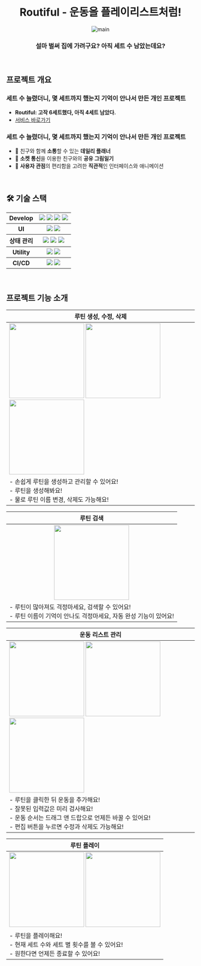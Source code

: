<div align=center>

# Routiful - 운동을 플레이리스트처럼!
![main](https://github.com/user-attachments/assets/8a1d5db5-38be-4fa7-bf36-f84dc01c47e1)
### 설마 벌써 집에 가려구요? 아직 세트 수 남았는데요?


</div>

<br>

<div align=left>

## 프로젝트 개요
### 세트 수 늘렸더니, 몇 세트까지 했는지 기억이 안나서 만든 개인 프로젝트
- **Routiful: 고작 6세트했다, 아직 4세트 남았다.**
- [서비스 바로가기](https://routiful.vercel.app/)

### 세트 수 늘렸더니, 몇 세트까지 했는지 기억이 안나서 만든 개인 프로젝트
- 📆 친구와 함께 **소통**할 수 있는 **데일리 플래너**
- 📓 **소켓 통신**을 이용한 친구와의 **공유 그림일기**
- 🙋 **사용자 관점**의 편리함을 고려한 **직관적**인 인터페이스와 애니메이션

<br>


## 🛠️ 기술 스택
<table >
  <tr>
    <th>Develop</th>
    <th>
      <img src="https://img.shields.io/badge/REACT-61DAFB?style=flat-square&logo=React&logoColor=white"/> 
      <img src="https://img.shields.io/badge/NEXT-000000?style=flat-square&logo=nextdotjs&logoColor=white"/>
      <img src="https://img.shields.io/badge/TypeScript-3178C6?style=flat-square&logo=TypeScript&logoColor=white"/>
      <img src="https://img.shields.io/badge/PWA-5A0FC8?style=flat-square&logo=PWA&logoColor=white"/>
    </th>
  </tr>
  <tr>
    <th>UI</th>
    <th>
    <img src="https://img.shields.io/badge/SASS-CC6699?style=flat-square&logo=sass&logoColor=white"/> 
    <img src="https://img.shields.io/badge/Framer-0055FF?style=flat-square&logo=framer&logoColor=white"/> 
    </th>
  </tr>
  <tr>
    <th>상태 관리</th>
    <th>
    <img src="https://img.shields.io/badge/Axios-5A29E4?style=flat-square&logo=axios&logoColor=white"/>
    <img src="https://img.shields.io/badge/TanstackQuery-FF4154?style=flat-square&logo=reactquery&logoColor=white"/>
    <img src="https://img.shields.io/badge/Zustand-3f2336?style=flat-square&logo=zustand&logoColor=white"/>
    </th>
  </tr>
  <tr>
    <th>Utility</th>
    <th>
    <img src="https://img.shields.io/badge/ReactHookForm-EC5990?style=flat-square&logo=reacthookform&logoColor=white"/> 
    <img src="https://img.shields.io/badge/classNames-5FA04E?style=flat-square&logo=nodedotjs&logoColor=white"/> 
    </th>
  </tr>
  <tr>
    <th>CI/CD</th>
    <th>
    <img src="https://img.shields.io/badge/GitHubAction-2088FF?style=flat-square&logo=githubactions&logoColor=white"/>
    <img src="https://img.shields.io/badge/Vercel-000000?style=flat-square&logo=vercel&logoColor=white"/>
    </th>
  </tr>
</table>

</div>

<br>
  
## 프로젝트 기능 소개

<div align='center'>

| 루틴 생성, 수정, 삭제 |
| --- |
| <img src="https://github.com/user-attachments/assets/9c27f187-6ef4-49c5-9763-cd3f3990438c" width='200'/>  <img src="https://github.com/user-attachments/assets/5e2b40d0-29fe-4f43-a915-dfad14ecd058" width='200'/> <img src="https://github.com/user-attachments/assets/1fa71a15-0657-45c5-ae39-41a0778b54b1" width='200'/> |
| - 손쉽게 루틴을 생성하고 관리할 수 있어요! <br> - 루틴을 생성해봐요! <br> - 물로 루틴 이름 변경, 삭제도 가능해요! |

| 루틴 검색 |
| --- |
| <div align='center'> <img src="https://github.com/user-attachments/assets/c8fe5da8-4f32-4821-97f7-4318862bb91d" width='200'/> </div> |
| - 루틴이 많아져도 걱정마세요, 검색할 수 있어요! <br> - 루틴 이름이 기억이 안나도 걱정마세요, 자동 완성 기능이 있어요! |

| 운동 리스트 관리 |
| --- |
| <img src="https://github.com/user-attachments/assets/010ef5f9-66d8-4624-aead-888b08c5a905" width='200'/> <img src="https://github.com/user-attachments/assets/a3059325-422c-490c-adaa-a5abaef92fb3" width='200'/> <img src="https://github.com/user-attachments/assets/d12d6dac-17ff-44e7-8b2b-b79ecd8ff27f" width='200'/>  |
| - 루틴을 클릭한 뒤 운동을 추가해요! <br> - 잘못된 입력값은 미리 검사해요! <br> - 운동 순서는 드래그 앤 드랍으로 언제든 바꿀 수 있어요! <br> - 편집 버튼을 누르면 수정과 삭제도 가능해요! |

| 루틴 플레이 |
| --- |
| <div align='center'><img src="https://github.com/user-attachments/assets/ffe75edf-2507-4293-acd7-40e797247365" width='200'/> <img src="https://github.com/user-attachments/assets/252fa5b6-454a-4c35-bc25-f9eb6d15786f" width='200'/> </div>  |
| - 루틴을 플레이해요! <br> - 현재 세트 수와 세트 별 횟수를 볼 수 있어요! <br> - 원한다면 언제든 종료할 수 있어요! |

</div>
